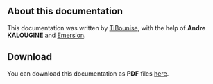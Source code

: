 ## About this documentation

This documentation was written by [TiBounise](http://tibounise.com), with the help of **Andre KALOUGINE** and [Emersion](http://www.emersion.fr/).

## Download

You can download this documentation as **PDF** files [here](pdf/).